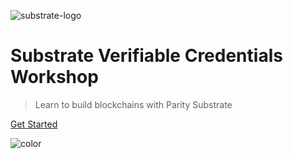<!-- ![logo](media/substratekitty.png ':size=300') -->
![substrate-logo](media/icon-parity-substrate-light.png ':size=300')

# Substrate Verifiable Credentials Workshop

> Learn to build blockchains with Parity Substrate

[Get Started](README.md)
<!-- [开始吧](zh-cn/README.md)
[はじめる](ja-jp/README.md) -->
<!-- [GitHub](https://github.com/substrate-developer-hub/substrate-collectables-workshop) -->

<!-- Overwrite Background Image with black -->
![color](#3a3a3a)